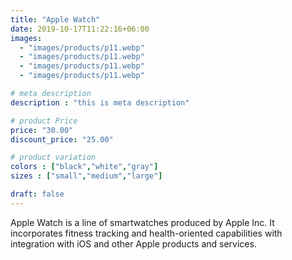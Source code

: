 ```yaml
---
title: "Apple Watch"
date: 2019-10-17T11:22:16+06:00
images: 
  - "images/products/p11.webp"
  - "images/products/p11.webp"
  - "images/products/p11.webp"
  - "images/products/p11.webp"

# meta description
description : "this is meta description"

# product Price
price: "30.00"
discount_price: "25.00"

# product variation
colors : ["black","white","gray"]
sizes : ["small","medium","large"]

draft: false
---
```


Apple Watch is a line of smartwatches produced by Apple Inc. It incorporates fitness tracking and health-oriented capabilities with integration with iOS and other Apple products and services.
